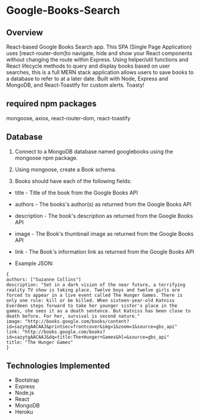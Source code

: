 # Google-Books-Search

## Overview

React-based Google Books Search app. This SPA (Single Page Application) uses [react-router-dom]to navigate, hide and show your React components without changing the route within Express. Using helper/util functions and React lifecycle methods to query and display books based on user searches, this is a full MERN stack application allows users to save books to a database to refer to at a later date. Built with Node, Express and MongoDB, and React-Toastify for custom alerts. Toasty!

## required npm packages

mongoose, axios, react-router-dom, react-toastify

## Database

1. Connect to a MongoDB database named googlebooks using the mongoose npm package.

2. Using mongoose, create a Book schema.

3. Books should have each of the following fields:

- title - Title of the book from the Google Books API

- authors - The books's author(s) as returned from the Google Books API

- description - The book's description as returned from the Google Books API

- image - The Book's thumbnail image as returned from the Google Books API

- link - The Book's information link as returned from the Google Books API

- Example JSON:

```
{
authors: ["Suzanne Collins"]
description: "Set in a dark vision of the near future, a terrifying reality TV show is taking place. Twelve boys and twelve girls are forced to appear in a live event called The Hunger Games. There is only one rule: kill or be killed. When sixteen-year-old Katniss Everdeen steps forward to take her younger sister's place in the games, she sees it as a death sentence. But Katniss has been close to death before. For her, survival is second nature."
image: "http://books.google.com/books/content?id=sazytgAACAAJ&printsec=frontcover&img=1&zoom=1&source=gbs_api"
link: "http://books.google.com/books?id=sazytgAACAAJ&dq=title:The+Hunger+Games&hl=&source=gbs_api"
title: "The Hunger Games"
}
```

## Technologies Implemented

- Bootstrap
- Express
- Node.js
- React
- MongoDB
- Heroku
